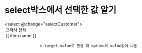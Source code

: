 # select박스에서 선택한 값 알기




 <select @change="selectCustomer">
                            <option>고객사 전체</option>
                            <option v-for="item in customerList" :key="item.id" :value="item.name">{{ item.name }}</option>
                        </select>



                    e.target.value로 했을 때 option의 value값이 나옴